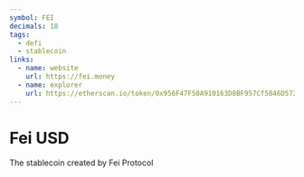 ```yaml
---
symbol: FEI
decimals: 18
tags:
  - defi
  - stablecoin
links:
  - name: website
    url: https://fei.money
  - name: explorer
    url: https://etherscan.io/token/0x956F47F50A910163D8BF957Cf5846D573E7f87CA
---
```


# Fei USD

The stablecoin created by Fei Protocol
